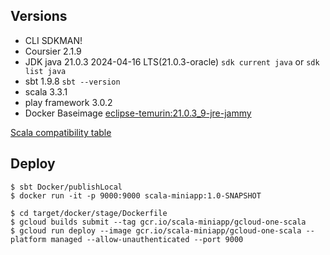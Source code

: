## Versions
- CLI SDKMAN!
- Coursier 2.1.9
- JDK java 21.0.3 2024-04-16 LTS(21.0.3-oracle) ```sdk current java``` or ```sdk list java```
- sbt 1.9.8 ```sbt --version```
- scala 3.3.1
- play framework 3.0.2
- Docker Baseimage [eclipse-temurin:21.0.3_9-jre-jammy](https://github.com/adoptium/containers/blob/057e5aa7581e96b8a2334290e750b329d62abfdf/21/jdk/ubuntu/jammy/Dockerfile)

[Scala compatibility table](https://docs.scala-lang.org/overviews/jdk-compatibility/overview.html)

## Deploy
```
$ sbt Docker/publishLocal
$ docker run -it -p 9000:9000 scala-miniapp:1.0-SNAPSHOT

$ cd target/docker/stage/Dockerfile
$ gcloud builds submit --tag gcr.io/scala-miniapp/gcloud-one-scala
$ gcloud run deploy --image gcr.io/scala-miniapp/gcloud-one-scala --platform managed --allow-unauthenticated --port 9000
```